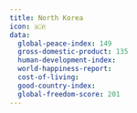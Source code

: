 ```yaml
---
title: North Korea
icon: 🇰🇵
data:
  global-peace-index: 149
  gross-domestic-product: 135
  human-development-index:
  world-happiness-report:
  cost-of-living:
  good-country-index:
  global-freedom-score: 201
---
```

